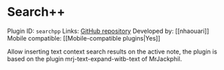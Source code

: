# Search++

Plugin ID: `searchpp`
Links: [GitHub repository](https://github.com/https://github.com/nhaouari/searchpp)
Developed by: [[nhaouari]]
Mobile compatible: [[Mobile-compatible plugins|Yes]]

Allow inserting text context search results on the active note, the plugin is based on the plugin mrj-text-expand-witb-text of MrJackphil.
